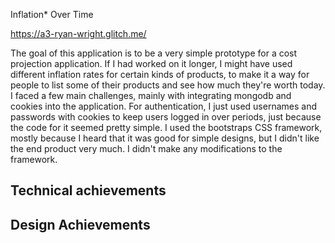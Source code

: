 Inflation* Over Time

https://a3-ryan-wright.glitch.me/

The goal of this application is to be a very simple prototype for
a cost projection application. If I had worked on it longer, I
might have used different inflation rates for certain kinds of
products, to make it a way for people to list some of their products
and see how much they're worth today. I faced a few main challenges,
mainly with integrating mongodb and cookies into the application.
For authentication, I just used usernames and passwords with cookies
to keep users logged in over periods, just because the code for it
seemed pretty simple. I used the bootstraps CSS framework, mostly because I heard that it was good for simple designs,
but I didn't like the end product very much. I didn't make any modifications to
the framework.

Technical achievements
- 

Design Achievements
- 